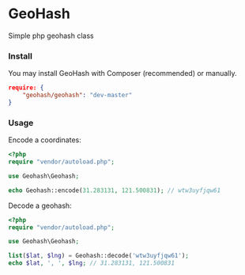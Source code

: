 # GeoHash

Simple php geohash class

### Install
You may install GeoHash with Composer (recommended) or manually.

```json
require: {
    "geohash/geohash": "dev-master"
}
```

### Usage
Encode a coordinates:

```php
<?php
require "vendor/autoload.php";

use Geohash\Geohash;

echo Geohash::encode(31.283131, 121.500831); // wtw3uyfjqw61
```

Decode a geohash:

```php
<?php
require "vendor/autoload.php";

use Geohash\Geohash;

list($lat, $lng) = Geohash::decode('wtw3uyfjqw61');
echo $lat, ', ', $lng; // 31.283131, 121.500831
```
